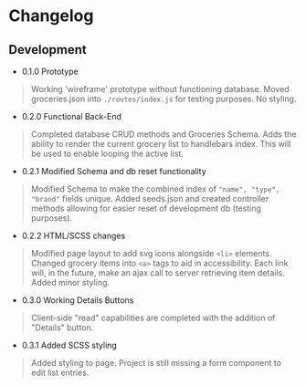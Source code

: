 # Changelog 

## Development

- 0.1.0 Prototype
>Working 'wireframe' prototype without functioning database. Moved groceries.json into `./routes/index.js` for testing purposes. No styling.

- 0.2.0 Functional Back-End
>Completed database CRUD methods and Groceries Schema. Adds the ability to render the current grocery list to handlebars index. This will be used to enable looping the active list.

- 0.2.1 Modified Schema and db reset functionality
>Modified Schema to make the combined index of `"name", "type", "brand"` fields unique. Added seeds.json and created controller methods allowing for easier reset of development db (testing purposes). 

- 0.2.2 HTML/SCSS changes 
>Modified page layout to add svg icons alongside `<li>` elements. Changed grocery items into `<a>` tags to aid in accessibility. Each link will, in the future, make an ajax call to server retrieving item details. Added minor styling.

- 0.3.0 Working Details Buttons
>Client-side "read" capabilities are completed with the addition of "Details" button.

- 0.3.1 Added SCSS styling
>Added styling to page. Project is still missing a form component to edit list entries.